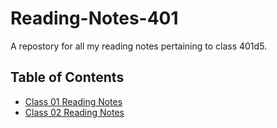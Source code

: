 # Reading-Notes-401
A repostory for all my reading notes pertaining to class 401d5.

## **Table of Contents**
- [Class 01 Reading Notes](Class-01.md)
- [Class 02 Reading Notes](Class-02.md)